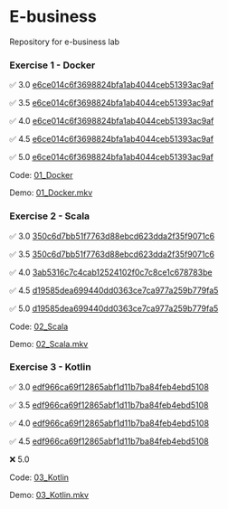 # E-business
Repository for e-business lab

### Exercise 1 - Docker

✅ 3.0 [e6ce014c6f3698824bfa1ab4044ceb51393ac9af](https://github.com/MajkeIos/E-business/commit/e6ce014c6f3698824bfa1ab4044ceb51393ac9af)

✅ 3.5 [e6ce014c6f3698824bfa1ab4044ceb51393ac9af](https://github.com/MajkeIos/E-business/commit/e6ce014c6f3698824bfa1ab4044ceb51393ac9af)

✅ 4.0 [e6ce014c6f3698824bfa1ab4044ceb51393ac9af](https://github.com/MajkeIos/E-business/commit/e6ce014c6f3698824bfa1ab4044ceb51393ac9af)

✅ 4.5 [e6ce014c6f3698824bfa1ab4044ceb51393ac9af](https://github.com/MajkeIos/E-business/commit/e6ce014c6f3698824bfa1ab4044ceb51393ac9af)

✅ 5.0 [e6ce014c6f3698824bfa1ab4044ceb51393ac9af](https://github.com/MajkeIos/E-business/commit/e6ce014c6f3698824bfa1ab4044ceb51393ac9af)

Code: [01_Docker](01_Docker)

Demo: [01_Docker.mkv](demos/01_Docker.mkv)

### Exercise 2 - Scala

✅ 3.0 [350c6d7bb51f7763d88ebcd623dda2f35f9071c6](https://github.com/MajkeIos/E-business/commit/350c6d7bb51f7763d88ebcd623dda2f35f9071c6)

✅ 3.5 [350c6d7bb51f7763d88ebcd623dda2f35f9071c6](https://github.com/MajkeIos/E-business/commit/350c6d7bb51f7763d88ebcd623dda2f35f9071c6)

✅ 4.0 [3ab5316c7c4cab12524102f0c7c8ce1c678783be](https://github.com/MajkeIos/E-business/commit/3ab5316c7c4cab12524102f0c7c8ce1c678783be)

✅ 4.5 [d19585dea699440dd0363ce7ca977a259b779fa5](https://github.com/MajkeIos/E-business/commit/d19585dea699440dd0363ce7ca977a259b779fa5)

✅ 5.0 [d19585dea699440dd0363ce7ca977a259b779fa5](https://github.com/MajkeIos/E-business/commit/d19585dea699440dd0363ce7ca977a259b779fa5)

Code: [02_Scala](02_Scala)

Demo: [02_Scala.mkv](demos/02_Scala.mkv)

### Exercise 3 - Kotlin

✅ 3.0 [edf966ca69f12865abf1d11b7ba84feb4ebd5108](https://github.com/MajkeIos/E-business/commit/edf966ca69f12865abf1d11b7ba84feb4ebd5108)

✅ 3.5 [edf966ca69f12865abf1d11b7ba84feb4ebd5108](https://github.com/MajkeIos/E-business/commit/edf966ca69f12865abf1d11b7ba84feb4ebd5108)

✅ 4.0 [edf966ca69f12865abf1d11b7ba84feb4ebd5108](https://github.com/MajkeIos/E-business/commit/edf966ca69f12865abf1d11b7ba84feb4ebd5108)

✅ 4.5 [edf966ca69f12865abf1d11b7ba84feb4ebd5108](https://github.com/MajkeIos/E-business/commit/edf966ca69f12865abf1d11b7ba84feb4ebd5108)

❌ 5.0 

Code: [03_Kotlin](03_Kotlin)

Demo: [03_Kotlin.mkv](demos/03_Kotlin.mkv)